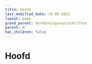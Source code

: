 ```yaml
---
title: Hoofd
last_modified_date: 19-09-2023
layout: page
grand_parent: Verkenningsvoorschriften
parent: H
has_children: false
---
```


Hoofd
=====

